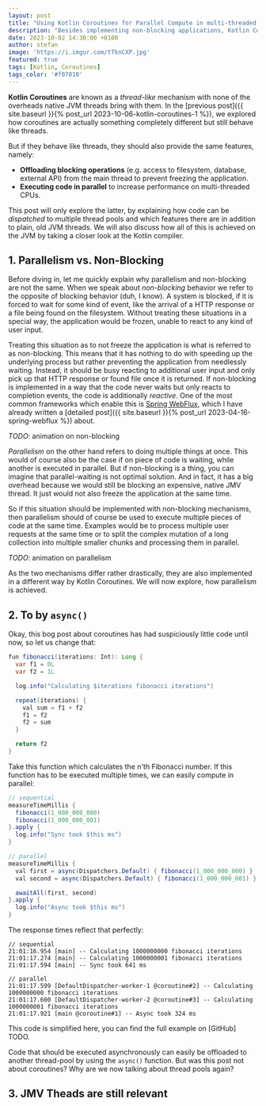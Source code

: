 ```yaml
---
layout: post
title: "Using Kotlin Coroutines for Parallel Compute in multi-threaded Systems"
description: "Besides implementing non-blocking applications, Kotlin Coroutines can also easily be used for asynchronous, parallel compute of code. This post not only explains how it can be done, but also how it is implemented on JVM level."
date: 2023-10-02 14:30:00 +0100
author: stefan
image: 'https://i.imgur.com/tTknCXP.jpg'
featured: true
tags: [Kotlin, Coroutines]
tags_color: '#f07010'
---
```


**Kotlin Coroutines** are known as a *thread-like* mechanism with none of the overheads native JVM threads bring with them. In the [previous post]({{ site.baseurl }}{% post_url 2023-10-06-kotlin-coroutines-1 %}), we explored how coroutines are actually something completely different but still behave like threads.

But if they behave like threads, they should also provide the same features, namely:
- **Offloading blocking operations** (e.g. access to filesystem, database, external API) from the main thread to prevent freezing the application.
- **Executing code in parallel** to increase performance on multi-threaded CPUs.

This post will only explore the latter, by explaining how code can be *dispatched* to multiple thread pools and which features there are in addition to plain, old JVM threads. We will also discuss how all of this is achieved on the JVM by taking a closer look at the Kotlin compiler.


## 1. Parallelism vs. Non-Blocking

Before diving in, let me quickly explain why parallelism and non-blocking are not the same. When we speak about *non-blocking* behavior we refer to the opposite of blocking behavior (duh, I know). A system is blocked, if it is forced to wait for some kind of event, like the arrival of a HTTP response or a file being found on the filesystem. Without treating these situations in a special way, the application would be frozen, unable to react to any kind of user input.

Treating this situation as to not freeze the application is what is referred to as non-blocking. This means that it has nothing to do with speeding up the underlying process but rather preventing the application from needlessly waiting. Instead, it should be busy reacting to additional user input and only pick up that HTTP response or found file once it is returned. If non-blocking is implemented in a way that the code never waits but only reacts to completion events, the code is additionally *reactive*. One of the most common frameworks which enable this is [Spring WebFlux](https://docs.spring.io/spring-framework/reference/web/webflux.html), which I have already written a [detailed post]({{ site.baseurl }}{% post_url 2023-04-16-spring-webflux %}) about.

*TODO*: animation on non-blocking

*Parallelism* on the other hand refers to doing multiple things at once. This would of course also be the case if on piece of code is waiting, while another is executed in parallel. But if non-blocking is a thing, you can imagine that parallel-waiting is not optimal solution. And in fact, it has a big overhead because we would still be blocking an expensive, native JMV thread. It just would not also freeze the application at the same time.

So if this situation should be implemented with non-blocking mechanisms, then parallelism should of course be used to execute multiple pieces of code at the same time. Examples would be to process multiple user requests at the same time or to split the complex mutation of a long collection into multiple smaller chunks and processing them in parallel.

*TODO*: animation on parallelism

As the two mechanisms differ rather drastically, they are also implemented in a different way by Kotlin Coroutines. We will now explore, how parallelism is achieved.


## 2. To by `async()`

Okay, this bog post about coroutines has had suspiciously little code until now, so let us change that:

```java
fun fibonacci(iterations: Int): Long {
  var f1 = 0L
  var f2 = 1L

  log.info("Calculating $iterations fibonacci iterations")

  repeat(iterations) {
    val sum = f1 + f2
    f1 = f2
    f2 = sum
  }

  return f2
}
```

Take this function which calculates the n'th Fibonacci number. If this function has to be executed multiple times, we can easily compute in parallel:

```java
// sequential
measureTimeMillis {
  fibonacci(1_000_000_000)
  fibonacci(1_000_000_001)
}.apply {
  log.info("Sync took $this ms")
}

// parallel
measureTimeMillis {
  val first = async(Dispatchers.Default) { fibonacci(1_000_000_000) }
  val second = async(Dispatchers.Default) { fibonacci(1_000_000_001) }

  awaitAll(first, second)
}.apply {
  log.info("Async took $this ms")
}
```

The response times reflect that perfectly:

```
// sequential
21:01:16.954 [main] -- Calculating 1000000000 fibonacci iterations
21:01:17.274 [main] -- Calculating 1000000001 fibonacci iterations
21:01:17.594 [main] -- Sync took 641 ms

// parallel
21:01:17.599 [DefaultDispatcher-worker-1 @coroutine#2] -- Calculating 1000000000 fibonacci iterations
21:01:17.600 [DefaultDispatcher-worker-2 @coroutine#3] -- Calculating 1000000001 fibonacci iterations
21:01:17.921 [main @coroutine#1] -- Async took 324 ms
```

This code is simplified here, you can find the full example on [GitHub] TODO.

Code that should be executed asynchronously can easily be offloaded to another thread-pool by using the `async()` function. But was this post not about coroutines? Why are we now talking about thread pools again?


## 3. JMV Theads are still relevant




<script src="{{ '/js/motion-canvas-player.js' | prepend: site.baseurl }}" type="text/javascript"></script>
